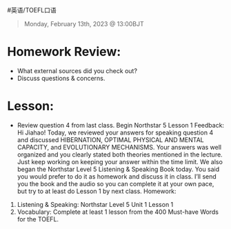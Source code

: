 #英语/TOEFL口语 
> Monday, February 13th, 2023 @ 13:00BJT

# Homework Review:
- What external sources did you check out?
- Discuss questions & concerns.
# Lesson: 
- Review question 4 from last class.
Begin Northstar 5 Lesson 1
Feedback: Hi Jiahao! Today, we reviewed your answers for speaking question 4 and discussed HIBERNATION, OPTIMAL PHYSICAL AND MENTAL CAPACITY, and EVOLUTIONARY MECHANISMS. Your answers was well organized and you clearly stated both theories mentioned in the lecture. Just keep working on keeping your answer within the time limit. We also began the Northstar Level 5 Listening & Speaking Book today. You said you would prefer to do it as homework and discuss it in class. I’ll send you the book and the audio so you can complete it at your own pace, but try to at least do Lesson 1 by next class.
Homework:
1. Listening & Speaking: 
Northstar Level 5 Unit 1 Lesson 1
2. Vocabulary: Complete at least 1 lesson from the 400 Must-have Words for the TOEFL.